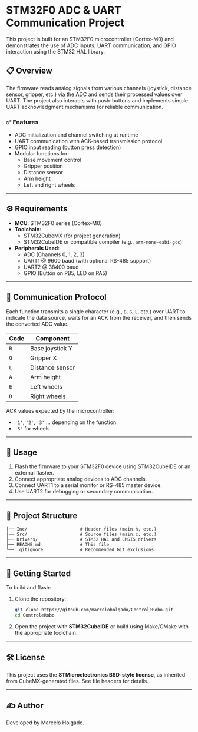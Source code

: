 # STM32F0 ADC & UART Communication Project

This project is built for an STM32F0 microcontroller (Cortex-M0) and demonstrates the use of ADC inputs, UART communication, and GPIO interaction using the STM32 HAL library.

## 📋 Overview

The firmware reads analog signals from various channels (joystick, distance sensor, gripper, etc.) via the ADC and sends their processed values over UART. The project also interacts with push-buttons and implements simple UART acknowledgment mechanisms for reliable communication.

### ✅ Features

- ADC initialization and channel switching at runtime
- UART communication with ACK-based transmission protocol
- GPIO input reading (button press detection)
- Modular functions for:
  - Base movement control
  - Gripper position
  - Distance sensor
  - Arm height
  - Left and right wheels

---

## ⚙️ Requirements

- **MCU**: STM32F0 series (Cortex-M0)
- **Toolchain**: 
  - STM32CubeMX (for project generation)
  - STM32CubeIDE or compatible compiler (e.g., `arm-none-eabi-gcc`)
- **Peripherals Used**:
  - ADC (Channels 0, 1, 2, 3)
  - UART1 @ 9600 baud (with optional RS-485 support)
  - UART2 @ 38400 baud
  - GPIO (Button on PB5, LED on PA5)

---

## 📡 Communication Protocol

Each function transmits a single character (e.g., `B`, `G`, `L`, etc.) over UART to indicate the data source, waits for an ACK from the receiver, and then sends the converted ADC value.

| Code | Component        |
|------|------------------|
| `B`  | Base joystick Y  |
| `G`  | Gripper X        |
| `L`  | Distance sensor  |
| `A`  | Arm height       |
| `E`  | Left wheels      |
| `D`  | Right wheels     |

ACK values expected by the microcontroller:
- `'1'`, `'2'`, `'3'` ... depending on the function
- `'5'` for wheels

---

## 🧪 Usage

1. Flash the firmware to your STM32F0 device using STM32CubeIDE or an external flasher.
2. Connect appropriate analog devices to ADC channels.
3. Connect UART1 to a serial monitor or RS-485 master device.
4. Use UART2 for debugging or secondary communication.

---

## 📁 Project Structure

```
|── Inc/                    # Header files (main.h, etc.)
│── Src/                    # Source files (main.c, etc.)
├── Drivers/                # STM32 HAL and CMSIS drivers
├── README.md               # This file
└── .gitignore              # Recommended Git exclusions
```

---

## 🚀 Getting Started

To build and flash:

1. Clone the repository:
   ```bash
   git clone https://github.com/marceloholgado/ControleRobo.git
   cd ControleRobo
   ```

2. Open the project with **STM32CubeIDE** or build using Make/CMake with the appropriate toolchain.

---

## 🛠️ License

This project uses the **STMicroelectronics BSD-style license**, as inherited from CubeMX-generated files. See file headers for details.

---

## ✍️ Author

Developed by Marcelo Holgado.  

